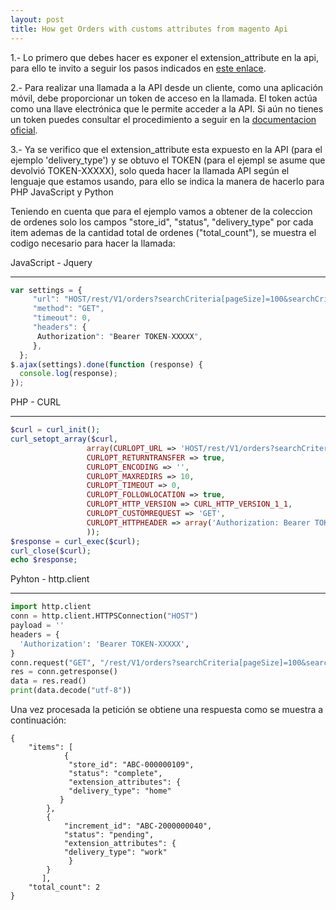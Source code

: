 ```yaml
---
layout: post
title: How get Orders with customs attributes from magento Api
---
```


1.- Lo primero que debes hacer es exponer el extension_attribute en la api, para ello te invito a seguir los pasos indicados en  [este enlace](https://magento.stackexchange.com/a/236463).

2.- Para realizar una llamada a la API  desde un cliente, como una aplicación móvil, debe proporcionar un token de acceso en la llamada. El token actúa como una llave electrónica que le permite acceder a la API. Si aún no tienes un token puedes consultar  el procedimiento a seguir en la [documentacion oficial](https://devdocs.magento.com/guides/v2.4/get-started/authentication/gs-authentication-token.html).

3.- Ya se verifico que el extension_attribute esta expuesto en la API (para el ejemplo 'delivery_type')  y se obtuvo el TOKEN  (para el ejempl se asume que devolvió TOKEN-XXXXX), solo queda hacer la llamada API según el lenguaje que estamos usando, para ello se  indica la manera de hacerlo para PHP JavaScript y Python

Teniendo en cuenta que para el ejemplo vamos a obtener de la coleccion de ordenes solo los campos  "store_id", "status", "delivery_type" por cada item ademas de la cantidad total de ordenes ("total_count"), se muestra el codigo necesario para hacer la llamada:


JavaScript - Jquery

_______________________________________________________________________________________________
``` JavaScript
var settings = {
     "url": "HOST/rest/V1/orders?searchCriteria[pageSize]=100&searchCriteria[currentPage]=1&     fields=items[store_id,status,extension_attributes[delivery_type]],total_count",
     "method": "GET",
     "timeout": 0,
     "headers": {
      Authorization": "Bearer TOKEN-XXXXX",
     },
  };
$.ajax(settings).done(function (response) {
  console.log(response);
});
```

PHP - CURL

_________________________________________________________________________________________________

``` PHP
$curl = curl_init();
curl_setopt_array($curl, 
                 array(CURLOPT_URL => 'HOST/rest/V1/orders?searchCriteria[pageSize]=100&searchCriteria[currentPage]=1&fields=items[store_id,status,extension_attributes[delivery_type]],total_count',  
                 CURLOPT_RETURNTRANSFER => true,
                 CURLOPT_ENCODING => '',
                 CURLOPT_MAXREDIRS => 10,
                 CURLOPT_TIMEOUT => 0,
                 CURLOPT_FOLLOWLOCATION => true,  
                 CURLOPT_HTTP_VERSION => CURL_HTTP_VERSION_1_1,
                 CURLOPT_CUSTOMREQUEST => 'GET',
                 CURLOPT_HTTPHEADER => array('Authorization: Bearer TOKEN-XXXXX')
                 ));
$response = curl_exec($curl);
curl_close($curl);
echo $response;
```


Pyhton - http.client

_________________________________________________________________________________________________

``` Python
import http.client
conn = http.client.HTTPSConnection("HOST")
payload = ''
headers = {
  'Authorization': 'Bearer TOKEN-XXXXX',
}
conn.request("GET", "/rest/V1/orders?searchCriteria[pageSize]=100&searchCriteria[BcurrentPage]=1&fields=items[store_id,status,extension_attributes[delivery_type]],total_count", payload, headers)
res = conn.getresponse()
data = res.read()
print(data.decode("utf-8"))

```

Una vez procesada la petición se obtiene una respuesta como se muestra a continuación:

```
{
    "items": [
            {
             "store_id": "ABC-000000109",
             "status": "complete",
             "extension_attributes": {
             "delivery_type": "home"
           }
        },
        {
            "increment_id": "ABC-2000000040",
            "status": "pending",
            "extension_attributes": {
            "delivery_type": "work"
             }
        }
       ],
    "total_count": 2
}
```
